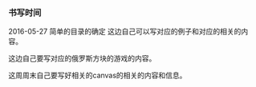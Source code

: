 ### 书写时间
2016-05-27
简单的目录的确定
这边自己可以写对应的例子和对应的相关的内容。 

这边自己要写对应的俄罗斯方块的游戏的内容。 

这周周末自己要写好相关的canvas的相关的内容和信息。 

